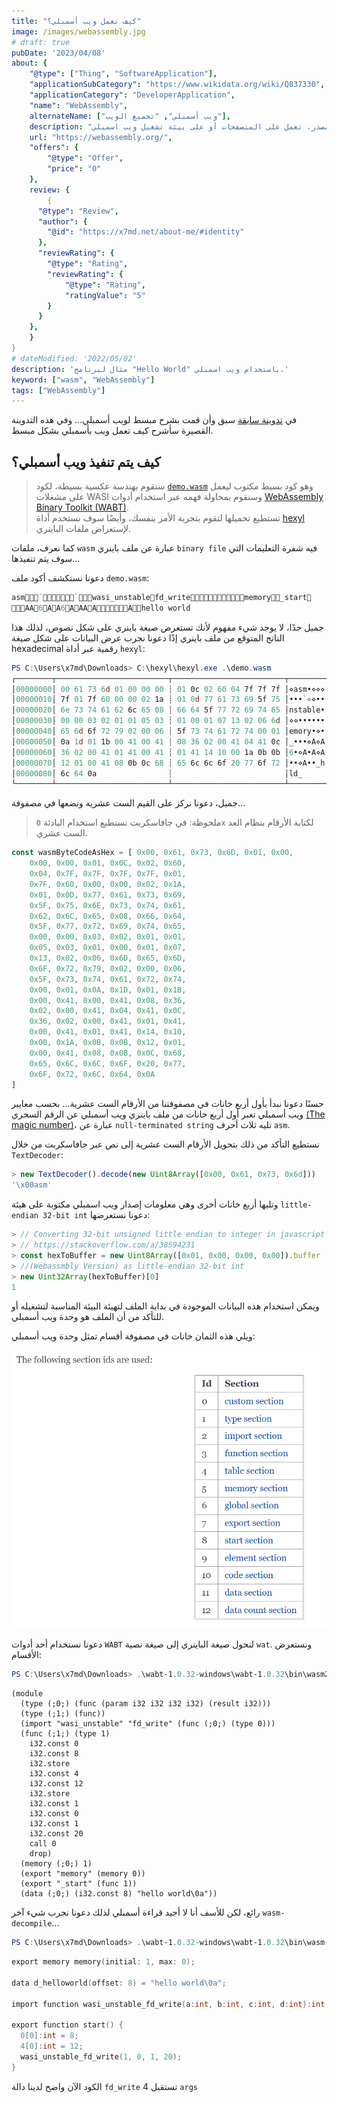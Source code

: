 ```yaml
---
title: "كيف تعمل ويب أسمبلي؟"
image: /images/webassembly.jpg
# draft: true
pubDate: '2023/04/08'
about: {
    "@type": ["Thing", "SoftwareApplication"],
    "applicationSubCategory": "https://www.wikidata.org/wiki/Q837330",
    "applicationCategory": "DeveloperApplication",
    "name": "WebAssembly",
    alternateName: ["ويب أسمبلي", "تجميع الويب"], 
    description: "شفرة بايت مفتوحة المصدر، تعمل على المتصفحات أو على بيئة تشغيل ويب اسمبلي",
    url: "https://webassembly.org/",
    "offers": {
        "@type": "Offer",
        "price": "0"
    },
    review: {
        {
      "@type": "Review",
      "author": {
        "@id": "https://x7md.net/about-me/#identity"
      },
      "reviewRating": {
        "@type": "Rating",
        "reviewRating": {
            "@type": "Rating",
            "ratingValue": "5"
        }
      }
    },
    }
}
# dateModified: '2022/05/02'
description: 'مثال لبرنامج "Hello World" باستخدام ويب اسمبلي.'
keyword: ["wasm", "WebAssembly"]
tags: ["WebAssembly"]
---
```


في [تدوينة سابقة](/blog/webassmbly) سبق وأن قمت بشرح مبسط لويب أسمبلي... وفي هذه التدوينة القصيرة سأشرح كيف تعمل ويب بأسمبلي بشكل مبسط.

## كيف يتم تنفيذ ويب أسمبلي؟
> سنقوم بهندسة عكسية بسيطة، لكود 
[`demo.wasm`](https://github.com/wasmerio/wasmer-js/blob/main/demo.wasm) وهو كود بسيط مكتوب ليعمل على مشغلات WASI
> وسنقوم بمحاولة فهمه عبر استخدام أدوات [WebAssembly Binary Toolkit (WABT)](https://github.com/WebAssembly/wabt/releases).
> <br /> تستطيع تحميلها لتقوم بتجربة الأمر بنفسك، وأيضًا سوف نستخدم أداة [hexyl](https://github.com/sharkdp/hexyl) لإستعراض ملفات الباينري.

كما نعرف، ملفات `wasm` عبارة عن ملف باينري `binary file`
فيه شفرة التعليمات التي سوف يتم تنفيذها...

دعونا نستكشف أكود ملف `demo.wasm`:
```asm
asm``wasi_unstablefd_writememory_start
AA6AA6AAAAAhello world
```

جميل جدًا، لا يوجد شيء مفهوم لأنك تستعرض صيغة باينري على شكل نصوص، لذلك هذا الناتج المتوقع من ملف باينري إذًا دعونا نجرب 
عرض البيانات على شكل صيغة hexadecimal رقمية عبر أداة `hexyl`:

```powershell
PS C:\Users\x7md\Downloads> C:\hexyl\hexyl.exe .\demo.wasm
┌────────┬─────────────────────────┬─────────────────────────┬────────┬────────┐
│00000000│ 00 61 73 6d 01 00 00 00 ┊ 01 0c 02 60 04 7f 7f 7f │⋄asm•⋄⋄⋄┊•_•`••••│
│00000010│ 7f 01 7f 60 00 00 02 1a ┊ 01 0d 77 61 73 69 5f 75 │•••`⋄⋄••┊•_wasi_u│
│00000020│ 6e 73 74 61 62 6c 65 08 ┊ 66 64 5f 77 72 69 74 65 │nstable•┊fd_write│
│00000030│ 00 00 03 02 01 01 05 03 ┊ 01 00 01 07 13 02 06 6d │⋄⋄••••••┊•⋄•••••m│
│00000040│ 65 6d 6f 72 79 02 00 06 ┊ 5f 73 74 61 72 74 00 01 │emory•⋄•┊_start⋄•│
│00000050│ 0a 1d 01 1b 00 41 00 41 ┊ 08 36 02 00 41 04 41 0c │_•••⋄A⋄A┊•6•⋄A•A_│
│00000060│ 36 02 00 41 01 41 00 41 ┊ 01 41 14 10 00 1a 0b 0b │6•⋄A•A⋄A┊•A••⋄•••│
│00000070│ 12 01 00 41 08 0b 0c 68 ┊ 65 6c 6c 6f 20 77 6f 72 │••⋄A••_h┊ello wor│
│00000080│ 6c 64 0a                ┊                         │ld_     ┊        │
└────────┴─────────────────────────┴─────────────────────────┴────────┴────────┘
```
جميل، دعونا نركز على القيم الست عشرية ونضعها في مصفوفة...

> ملحوظة: في جافاسكربت نستطيع استخدام البادئة `0x` لكتابة الأرقام بنظام العد الست عشري.

```js
const wasmByteCodeAsHex = [	0x00, 0x61, 0x73, 0x6D, 0x01, 0x00,
    0x00, 0x00, 0x01, 0x0C, 0x02, 0x60,
    0x04, 0x7F, 0x7F, 0x7F, 0x7F, 0x01,
    0x7F, 0x60, 0x00, 0x00, 0x02, 0x1A,
    0x01, 0x0D, 0x77, 0x61, 0x73, 0x69,
    0x5F, 0x75, 0x6E, 0x73, 0x74, 0x61,
    0x62, 0x6C, 0x65, 0x08, 0x66, 0x64,
    0x5F, 0x77, 0x72, 0x69, 0x74, 0x65,
    0x00, 0x00, 0x03, 0x02, 0x01, 0x01,
    0x05, 0x03, 0x01, 0x00, 0x01, 0x07,
    0x13, 0x02, 0x06, 0x6D, 0x65, 0x6D,
    0x6F, 0x72, 0x79, 0x02, 0x00, 0x06,
    0x5F, 0x73, 0x74, 0x61, 0x72, 0x74,
    0x00, 0x01, 0x0A, 0x1D, 0x01, 0x1B,
    0x00, 0x41, 0x00, 0x41, 0x08, 0x36,
    0x02, 0x00, 0x41, 0x04, 0x41, 0x0C,
    0x36, 0x02, 0x00, 0x41, 0x01, 0x41,
    0x00, 0x41, 0x01, 0x41, 0x14, 0x10,
    0x00, 0x1A, 0x0B, 0x0B, 0x12, 0x01,
    0x00, 0x41, 0x08, 0x0B, 0x0C, 0x68,
    0x65, 0x6C, 0x6C, 0x6F, 0x20, 0x77,
    0x6F, 0x72, 0x6C, 0x64, 0x0A
]
```

حسنًا دعونا نبدأ بأول أربع خانات في مصفوفتنا من الأرقام الست عشرية...
بحسب معايير ويب أسمبلي تعبر أول أربع خانات من ملف باينري ويب أسمبلي عن
الرقم السحري [(The magic number)](https://webassembly.github.io/spec/core/binary/modules.html#binary-module)، عبارة عن `null-terminated string` تليه ثلاث أحرف `asm`.

نستطيع التأكد من ذلك بتحويل الأرقام الست عشرية إلى نص عبر جافاسكربت من خلال `TextDecoder`:
```js
> new TextDecoder().decode(new Uint8Array([0x00, 0x61, 0x73, 0x6d]))
'\x00asm'
```
وتليها أربع خانات أخرى 
وهي معلومات إصدار ويب اسمبلي مكتوبة على هيئة `little-endian 32-bit int`
دعونا نستعرضها:

```js
> // Converting 32-bit unsigned little endian to integer in javascript
> // https://stackoverflow.com/a/38594231
> const hexToBuffer = new Uint8Array([0x01, 0x00, 0x00, 0x00]).buffer
> //(Webassmbly Version) as little-endian 32-bit int
> new Uint32Array(hexToBuffer)[0]
1
```

ويمكن استخدام هذه البيانات الموجودة في بداية الملف لتهيئة البيئة المناسبة لتشغيله أو للتأكد من أن الملف هو وحدة ويب أسمبلي.

ويلي هذه الثمان خانات في مصفوفة أقسام تمثل وحدة ويب أسمبلي:

![وحدات ويب أسمبلي، من صفحة المواصفات والمعايير (Webassembly Spec)](/images/wasm-sections.png)

دعونا نستخدام أحد أدوات `WABT`
لنحول صيغة الباينري إلى صيغة نصية `wat`.
ونستعرض الأقسام:

```powershell
PS C:\Users\x7md\Downloads> .\wabt-1.0.32-windows\wabt-1.0.32\bin\wasm2wat.exe .\demo.wasm
```
```
(module
  (type (;0;) (func (param i32 i32 i32 i32) (result i32)))
  (type (;1;) (func))
  (import "wasi_unstable" "fd_write" (func (;0;) (type 0)))
  (func (;1;) (type 1)
    i32.const 0
    i32.const 8
    i32.store
    i32.const 4
    i32.const 12
    i32.store
    i32.const 1
    i32.const 0
    i32.const 1
    i32.const 20
    call 0
    drop)
  (memory (;0;) 1)
  (export "memory" (memory 0))
  (export "_start" (func 1))
  (data (;0;) (i32.const 8) "hello world\0a"))
```
رائع، لكن للأسف أنا لا أجيد قراءة أسمبلي لذلك دعونا نجرب شيء آخر `wasm-decompile`...

```powershell
PS C:\Users\x7md\Downloads> .\wabt-1.0.32-windows\wabt-1.0.32\bin\wasm-decompile.exe .\demo.wasm
```

```c
export memory memory(initial: 1, max: 0);

data d_helloworld(offset: 8) = "hello world\0a";

import function wasi_unstable_fd_write(a:int, b:int, c:int, d:int):int;

export function start() {
  0[0]:int = 8;
  4[0]:int = 12;
  wasi_unstable_fd_write(1, 0, 1, 20);
}
```

الكود الآن واضح لدينا دالة 
`fd_write`
تستقبل 4 `args`

